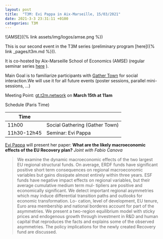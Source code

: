 ```yaml
---
layout: post
title:  "T3M: Evi Pappa in Aix-Marseille, 15/03/2021"
date: 2021-3-3 23:31:11 +0100
categories: T3M
---
```



![AMSE]({% link assets/img/logos/amse.png %})

This is our second event in the T3M series (preliminary  program [here]({% link _pages/t3m.md %})).
 
It is co-hosted by Aix-Marseille School of Economics (AMSE) (regular seminar series [here](https://www.amse-aixmarseille.fr/en/events) ).

Main Goal is to familiarize participants with [Gather Town](https://gather.town/) for social interaction.We will use it for all future events (poster sessions, parallel mini-sessions, ...)

Meeting Point: [gt.t2m.network](https://gt.t2m.network) on __March 15th at 11am__

Schedule (Paris Time)

| Time        |                                |
| ----------- | ------------------------------ |
| 11h00       | Social Gathering (Gather Town) |
| 11h30-12h45 | Seminar: Evi Pappa             |


[Evi Pappa](https://sites.google.com/site/evipappapersonalhomepage/home) will present her paper: __What are the likely macroeconomic effects of the EU Recovery plan?__ *Joint with Fabio Canova*

> We examine the dynamic macroeconomic effects of the two largest EU regional structural funds. On average, ERDF funds have significant positive short term consequences on regional macroeconomic variables but gains dissipate almost entirely within three years. ESF funds have negative impact effects on regional variables, but their average cumulative medium term mul- tipliers are positive and economically significant. We detect important regional asymmetries which may induce differential transition paths and outlooks for economic transformation. Lo- cation, level of development, EU tenure, Euro area membership and national borderes account for part of the asymmetries. We present a two-region equilibrium model with sticky prices and endogenous growth through investment in R&D and human capital that reproduces the facts and explains some of the observed asymmetries. The policy implications for the newly created Recovery fund are discussed.